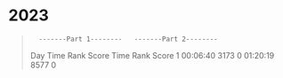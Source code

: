 # 2023

>       -------Part 1--------   -------Part 2--------
> Day       Time  Rank  Score       Time  Rank  Score
>   1   00:06:40  3173      0   01:20:19  8577      0

